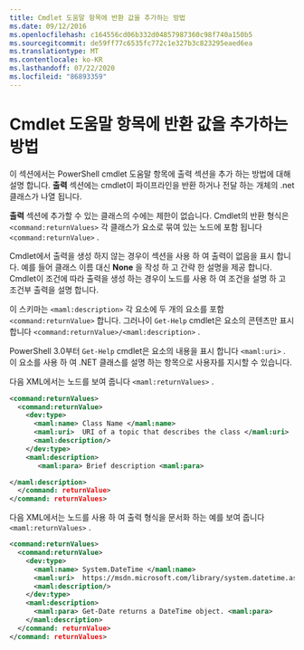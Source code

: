 ```yaml
---
title: Cmdlet 도움말 항목에 반환 값을 추가하는 방법
ms.date: 09/12/2016
ms.openlocfilehash: c164556cd06b332d04857987360c98f740a150b5
ms.sourcegitcommit: de59ff77c6535fc772c1e327b3c823295eaed6ea
ms.translationtype: MT
ms.contentlocale: ko-KR
ms.lasthandoff: 07/22/2020
ms.locfileid: "86893359"
---
```

# <a name="how-to-add-return-values-to-a-cmdlet-help-topic"></a>Cmdlet 도움말 항목에 반환 값을 추가하는 방법

이 섹션에서는 PowerShell cmdlet 도움말 항목에 출력 섹션을 추가 하는 방법에 대해 설명 합니다. **출력** 섹션에는 cmdlet이 파이프라인을 반환 하거나 전달 하는 개체의 .net 클래스가 나열 됩니다.

**출력** 섹션에 추가할 수 있는 클래스의 수에는 제한이 없습니다. Cmdlet의 반환 형식은 `<command:returnValues>` 각 클래스가 요소로 묶여 있는 노드에 포함 됩니다 `<command:returnValue>` .

Cmdlet에서 출력을 생성 하지 않는 경우이 섹션을 사용 하 여 출력이 없음을 표시 합니다. 예를 들어 클래스 이름 대신 **None** 을 작성 하 고 간략 한 설명을 제공 합니다. Cmdlet이 조건에 따라 출력을 생성 하는 경우이 노드를 사용 하 여 조건을 설명 하 고 조건부 출력을 설명 합니다.

이 스키마는 `<maml:description>` 각 요소에 두 개의 요소를 포함 `<command:returnValue>` 합니다.
그러나이 `Get-Help` cmdlet은 요소의 콘텐츠만 표시 합니다 `<command:returnValue>/<maml:description>` .

PowerShell 3.0부터 `Get-Help` cmdlet은 요소의 내용을 표시 합니다 `<maml:uri>` .
이 요소를 사용 하 여 .NET 클래스를 설명 하는 항목으로 사용자를 지시할 수 있습니다.

다음 XML에서는 노드를 보여 줍니다 `<maml:returnValues>` .

```xml
<command:returnValues>
  <command:returnValue>
    <dev:type>
      <maml:name> Class Name </maml:name>
      <maml:uri>  URI of a topic that describes the class </maml:uri>
      <maml:description/>
    </dev:type>
    <maml:description>
       <maml:para> Brief description <maml:para>

</maml:description>
  </command: returnValue>
</command: returnValues>
```

다음 XML에서는 노드를 사용 하 여 출력 형식을 문서화 하는 예를 보여 줍니다 `<maml:returnValues>` .

```xml
<command:returnValues>
  <command:returnValue>
    <dev:type>
      <maml:name> System.DateTime </maml:name>
      <maml:uri>  https://msdn.microsoft.com/library/system.datetime.aspx </maml:uri>
      <maml:description/>
    </dev:type>
    <maml:description>
      <maml:para> Get-Date returns a DateTime object. <maml:para>
    </maml:description>
  </command: returnValue>
</command: returnValues>
```

